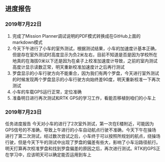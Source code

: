 ## 进度报告
### 2019年7月22日
1. 完成了Mission Planner调试说明的PDF模式转换成在GitHub上面的markdown模式
2. 今天下午进行了小车的室外测试，根据测试结果，小车的加速度计基本正确，但是存在室外测试时高度显示为负2米左右，目前不知道是否是因为学校所在地真的在海拔0米以下还是因为在桌子上校准加速度计导致，之前的室内测试高度计显示读数正常，明天重新校准加速度计之后再行测试
3. 罗盘显示的小车行驶方向不能重合，因为我们有两个罗盘，今天进行室外测试的时候发现两个罗盘显示的小车行驶方向始终差90度，明天重新校准一下再次测试
4. 小车的车载GPS运行正常，定位准确
5. 准备明日进行再次测试和RTK GPS的学习工作，看能否移植到咱们的小车上

### 2019年7月23日
任务进度报告
今天对小车的进行了2次室外测试，第一次在E楼附近，可能因为GPS信号的不准确，导致上午进行的小车自动航点行驶不准确，今天下午在操场进行了第二次测试，经过数次尝试之后，小车终于可以按照所规划的航点，绕操场行驶，但是今天下午的测试中出现了罗盘的偏差有些大，影响了小车沿路径航行。明天打算再次校准罗盘和找到罗盘偏差的原因之后，再次进行测试。RTK的GPS正在学习中，应该明天可以确定能否运用到车上
